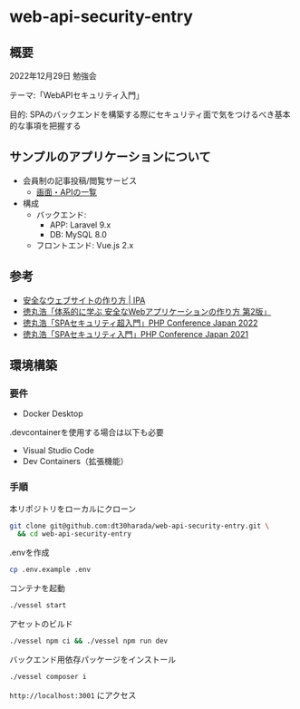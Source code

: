 # web-api-security-entry

## 概要

2022年12月29日 勉強会

テーマ:「WebAPIセキュリティ入門」

目的: SPAのバックエンドを構築する際にセキュリティ面で気をつけるべき基本的な事項を把握する

## サンプルのアプリケーションについて

- 会員制の記事投稿/閲覧サービス
  - [画面・APIの一覧](https://docs.google.com/spreadsheets/d/10D5yy6efv4NhDyhyBmvybTXzlywX2OmH0qLfZ8fhLQs/edit?usp=sharing)
- 構成
  - バックエンド:
    - APP: Laravel 9.x
    - DB: MySQL 8.0
  - フロントエンド: Vue.js 2.x


## 参考

- [安全なウェブサイトの作り方 | IPA](https://www.ipa.go.jp/security/vuln/websecurity.html)
- [徳丸浩「体系的に学ぶ 安全なWebアプリケーションの作り方 第2版」](https://www.sbcr.jp/product/4797393163/)
- [徳丸浩「SPAセキュリティ超入門」PHP Conference Japan 2022](https://fortee.jp/phpcon-2022/proposal/934a985e-fc87-4cab-8e13-99ea5b1b5ce1)
- [徳丸浩「SPAセキュリティ入門」PHP Conference Japan 2021](https://fortee.jp/phpcon-2021/proposal/2bcd3065-ef89-4b2d-96ec-bd5163257cef)

## 環境構築

### 要件

- Docker Desktop

.devcontainerを使用する場合は以下も必要

- Visual Studio Code
- Dev Containers（拡張機能）

### 手順

本リポジトリをローカルにクローン

```bash
git clone git@github.com:dt30harada/web-api-security-entry.git \
  && cd web-api-security-entry
```

.envを作成

```bash
cp .env.example .env
```

コンテナを起動

```bash
./vessel start
```

アセットのビルド

```bash
./vessel npm ci && ./vessel npm run dev
```

バックエンド用依存パッケージをインストール

```bash
./vessel composer i
```

`http://localhost:3001` にアクセス
